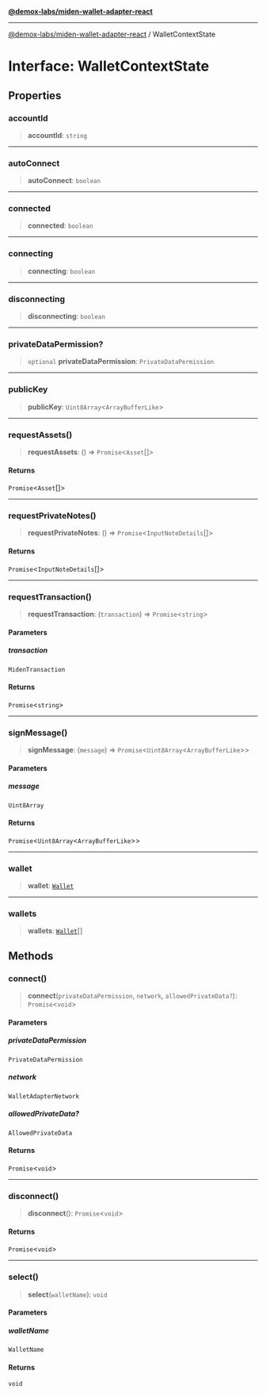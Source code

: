[**@demox-labs/miden-wallet-adapter-react**](../README.md)

***

[@demox-labs/miden-wallet-adapter-react](../README.md) / WalletContextState

# Interface: WalletContextState

## Properties

### accountId

> **accountId**: `string`

***

### autoConnect

> **autoConnect**: `boolean`

***

### connected

> **connected**: `boolean`

***

### connecting

> **connecting**: `boolean`

***

### disconnecting

> **disconnecting**: `boolean`

***

### privateDataPermission?

> `optional` **privateDataPermission**: `PrivateDataPermission`

***

### publicKey

> **publicKey**: `Uint8Array`\<`ArrayBufferLike`\>

***

### requestAssets()

> **requestAssets**: () => `Promise`\<`Asset`[]\>

#### Returns

`Promise`\<`Asset`[]\>

***

### requestPrivateNotes()

> **requestPrivateNotes**: () => `Promise`\<`InputNoteDetails`[]\>

#### Returns

`Promise`\<`InputNoteDetails`[]\>

***

### requestTransaction()

> **requestTransaction**: (`transaction`) => `Promise`\<`string`\>

#### Parameters

##### transaction

`MidenTransaction`

#### Returns

`Promise`\<`string`\>

***

### signMessage()

> **signMessage**: (`message`) => `Promise`\<`Uint8Array`\<`ArrayBufferLike`\>\>

#### Parameters

##### message

`Uint8Array`

#### Returns

`Promise`\<`Uint8Array`\<`ArrayBufferLike`\>\>

***

### wallet

> **wallet**: [`Wallet`](Wallet.md)

***

### wallets

> **wallets**: [`Wallet`](Wallet.md)[]

## Methods

### connect()

> **connect**(`privateDataPermission`, `network`, `allowedPrivateData?`): `Promise`\<`void`\>

#### Parameters

##### privateDataPermission

`PrivateDataPermission`

##### network

`WalletAdapterNetwork`

##### allowedPrivateData?

`AllowedPrivateData`

#### Returns

`Promise`\<`void`\>

***

### disconnect()

> **disconnect**(): `Promise`\<`void`\>

#### Returns

`Promise`\<`void`\>

***

### select()

> **select**(`walletName`): `void`

#### Parameters

##### walletName

`WalletName`

#### Returns

`void`
